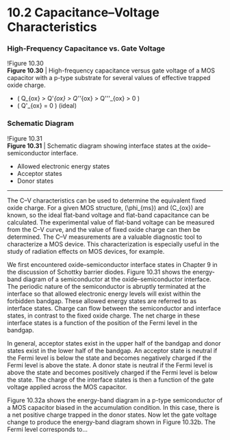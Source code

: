 # 10.2 Capacitance–Voltage Characteristics

### High-Frequency Capacitance vs. Gate Voltage

!Figure 10.30  
**Figure 10.30** | High-frequency capacitance versus gate voltage of a MOS capacitor with a p-type substrate for several values of effective trapped oxide charge.

- \( Q_{ox} > Q'_{ox} > Q''_{ox} > Q'''_{ox} > 0 \)
- \( Q'_{ox} = 0 \) (ideal)

### Schematic Diagram

!Figure 10.31  
**Figure 10.31** | Schematic diagram showing interface states at the oxide–semiconductor interface.

- Allowed electronic energy states
- Acceptor states
- Donor states

----

The C–V characteristics can be used to determine the equivalent fixed oxide charge. For a given MOS structure, \(\phi_{ms}\) and \(C_{ox}\) are known, so the ideal flat-band voltage and flat-band capacitance can be calculated. The experimental value of flat-band voltage can be measured from the C–V curve, and the value of fixed oxide charge can then be determined. The C–V measurements are a valuable diagnostic tool to characterize a MOS device. This characterization is especially useful in the study of radiation effects on MOS devices, for example.

We first encountered oxide–semiconductor interface states in Chapter 9 in the discussion of Schottky barrier diodes. Figure 10.31 shows the energy-band diagram of a semiconductor at the oxide–semiconductor interface. The periodic nature of the semiconductor is abruptly terminated at the interface so that allowed electronic energy levels will exist within the forbidden bandgap. These allowed energy states are referred to as interface states. Charge can flow between the semiconductor and interface states, in contrast to the fixed oxide charge. The net charge in these interface states is a function of the position of the Fermi level in the bandgap.

In general, acceptor states exist in the upper half of the bandgap and donor states exist in the lower half of the bandgap. An acceptor state is neutral if the Fermi level is below the state and becomes negatively charged if the Fermi level is above the state. A donor state is neutral if the Fermi level is above the state and becomes positively charged if the Fermi level is below the state. The charge of the interface states is then a function of the gate voltage applied across the MOS capacitor.

Figure 10.32a shows the energy-band diagram in a p-type semiconductor of a MOS capacitor biased in the accumulation condition. In this case, there is a net positive charge trapped in the donor states. Now let the gate voltage change to produce the energy-band diagram shown in Figure 10.32b. The Fermi level corresponds to...